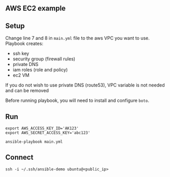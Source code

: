 ## AWS EC2 example

## Setup
Change line 7 and 8 in `main.yml` file to the aws VPC you want to use.
Playbook creates:

- ssh key
- security group (firewall rules)
- private DNS
- iam roles (role and policy)
- ec2 VM

If you do not wish to use private DNS (route53), VPC variable is not
needed and can be removed

Before running playbook, you will need to install and configure `boto`.

## Run

    export AWS_ACCESS_KEY_ID='AK123'
    export AWS_SECRET_ACCESS_KEY='abc123'

    ansible-playbook main.yml

## Connect

    ssh -i ~/.ssh/ansible-demo ubuntu@<public_ip>
